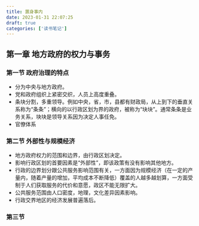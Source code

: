```yaml
---
title: 置身事内
date: 2023-01-31 22:07:25
draft: true
categories: ['读书笔记']
---
```


## 第一章 地方政府的权力与事务

### 第一节 政府治理的特点

- 分为中央与地方政府。
- 党和政府组织上紧密交织，人员上高度重叠。
- 条块分割，多重领导。例如中央，省，市，县都有财政局，从上到下的垂直关系称为“条条”；横向的以行政区划为界的政府，被称为“块块”。通常条条是业务关系，块块是领导关系因为决定人事任免。
- 官僚体系

### 第二节 外部性与规模经济

- 地方政府权力的范围和边界，由行政区划决定。
- 影响行政区划的首要因素是“外部性”，即该政策有没有影响其他地方。
- 行政的边界划分跟公共服务影响范围有关，一方面因为规模经济（在一定的产量内，随着产量的增加，平均成本不断降低）覆盖的人越多越划算，一方面受制于人们获取服务的代价和意愿，政区不能无限扩大。
- 公共服务范围由人口密度，地理，文化差异因素影响。
- 行政交界地区的经济发展普遍落后。

### 第三节
